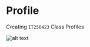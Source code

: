# Profile

Creating `IT250423` Class Profiles


![alt text](https://cdn.vectorstock.com/i/500p/69/09/faceless-people-characters-gray-silhouette-male-vector-52696909.avif)
